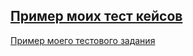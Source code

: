 [Пример моих тест кейсов](https://docs.google.com/spreadsheets/d/1X2hgR9dAT725D-bfWtORtL-sUjshw8AIe5rnSlewo6Y/edit?usp=sharing)
---
[Пример моего тестового задания](https://docs.google.com/spreadsheets/d/1JugiMezKAyNaUmYAZOvhfY-hAWP37NfOvIDCIVqH9Bs/edit?usp=sharing)